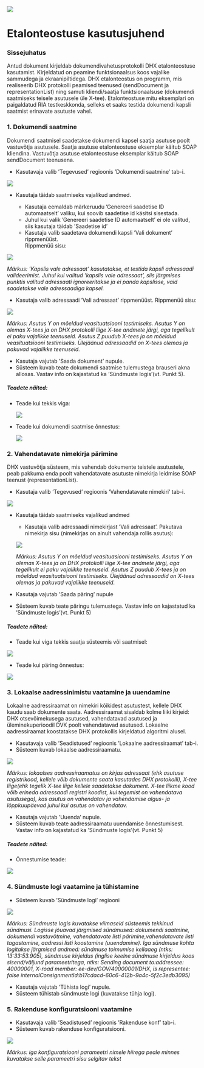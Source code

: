 ![](../img/EL_Regionaalarengu_Fond_horisontaalne.jpg)

# Etalonteostuse kasutusjuhend

### Sissejuhatus
Antud dokument kirjeldab dokumendivahetusprotokolli DHX etalonteostuse kasutamist. Kirjeldatud on peamine funktsionaalsus koos vajalike sammudega ja ekraanipiltidega.
DHX etalonteostus on programm, mis realiseerib DHX protokolli peamised teenused (sendDocument ja representationList) ning samuti kliendi/saatja funktsionaalsuse (dokumendi saatmiseks teisele asutusele üle X-tee). Etalonteostuse mitu eksemplari on paigaldatud RIA testkeskkonda, selleks et saaks testida dokumendi kapsli saatmist erinavate asutuste vahel.  


### 1. Dokumendi saatmine
Dokumendi saatmisel saadetakse dokumendi kapsel saatja asutuse poolt vastuvõtja asutusele. Saatja asutuse etalonteostuse eksemplar käitub SOAP kliendina. Vastuvõtja asutuse etalonteostuse eksemplar käitub SOAP sendDocument teenusena.

* Kasutavaja valib ’Tegevused’ regioonis ’Dokumendi saatmine’  tab-i.

![](../img/kasutusjuhend/send_doc_tab.jpg)

* Kasutaja täidab saatmiseks vajalikud andmed.

    * Kasutaja eemaldab  märkeruudu  ’Genereeri saadetise ID automaatselt’ valiku, kui soovib saadetise id käsitsi sisestada.
    * Juhul kui valik  ’Genereeri saadetise ID automaatselt’ ei ole valitud, siis kasutaja täidab ’Saadetise id’
    * Kasutaja valib saadetava dokumendi kapsli ’Vali dokument’ rippmenüüst.  
Rippmenüü sisu:

![](../img/kasutusjuhend/doc.jpg)

  *Märkus:  ’Kapslis vale adressaat’ kasutatakse, et testida kapsli adressaadi valideerimist. Juhul kui valitud  ’kapslis vale adressaat’, siis järgmises punktis valitud adressaati ignoreeritakse ja ei panda kapslisse, vaid saadetakse vale adressaadiga kapsel.*
  * Kasutaja valib adressaadi ’Vali adressaat’ rippmenüüst. Rippmenüü sisu:
  
  ![](../img/kasutusjuhend/doc_adressee.jpg)

  *Märkus: Asutus Y on mõeldud veasituatsiooni testimiseks. Asutus Y on olemas X-tees ja on DHX protokolli liige X-tee andmete järgi,  aga tegelikult ei paku vajalikke teenuseid. Asutus Z puudub X-tees ja on mõeldud veasituatsiooni testimiseks. Ülejäänud adressaadid on X-tees olemas ja pakuvad vajalikke teenuseid.*
   
* Kasutaja vajutab  ’Saada dokument’ nupule.
* Süsteem kuvab teate dokumendi saatmise tulemustega brauseri akna allosas.  Vastav info on kajastatud ka ’Sündmuste logis’(vt.  Punkt  5).

##### Teadete näited:
  
* Teade kui tekkis viga:

  ![](../img/kasutusjuhend/doc_result_error.jpg)
  
* Teade kui dokumendi saatmise õnnestus:

  ![](../img/kasutusjuhend/doc_result_success.jpg)

### 2. Vahendatavate nimekirja pärimine
DHX vastuvõtja süsteem, mis vahendab dokumente teistele asutustele, peab pakkuma enda poolt vahendatavate asutuste nimekirja leidmise SOAP teenust (representationList). 

* Kasutaja valib ’Tegevused’ regioonis ’Vahendatavate nimekiri’  tab-i.

![](../img/kasutusjuhend/representation_tab.jpg)

* Kasutaja täidab saatmiseks vajalikud andmed

    *  Kasutaja valib adressaadi nimekirjast ’Vali adressaat’. Pakutava nimekirja sisu (nimekirjas on ainult vahendaja rollis asutus):
    
  ![](../img/kasutusjuhend/repr_adressee.jpg)
  
  *Märkus: Asutus Y on mõeldud veasituasiooni testimiseks. Asutus Y on olemas X-tees ja on DHX protokolli liige X-tee andmete järgi, aga tegelikult ei paku vajalikke teenuseid. Asutus Z puudub X-tees ja on mõeldud veasituatsiooni testimiseks. Ülejäänud adressaadid on X-tees olemas ja pakuvad vajalikke teenuseid.*
* Kasutaja vajutab  ’Saada päring’ nupule
* Süsteem kuvab teate päringu tulemustega.  Vastav info on kajastatud ka ’Sündmuste logis’(vt.  Punkt  5)

##### Teadete näited:

* Teade kui viga tekkis saatja süsteemis või saatmisel:

![](../img/kasutusjuhend/repr_result_error.jpg)

* Teade kui päring  õnnestus:

![](../img/kasutusjuhend/repr_result_success.jpg)

### 3. Lokaalse aadressinimistu vaatamine ja uuendamine
Lokaalne aadressiraamat on nimekiri kõikidest asutustest, kellele DHX kaudu saab dokumente saata. Aadressiraamat sisaldab kolme liiki kirjeid: DHX otsevõimekusega asutused, vahendatavad asutused ja üleminekuperioodil DVK poolt vahendatavad asutused. Lokaalne aadressiraamat koostatakse DHX protokollis kirjeldatud algoritmi alusel.
* Kasutavaja valib ’Seadistused’ regioonis  ’Lokaalne aadressiraamat’  tab-i.
* Süsteem kuvab lokaalse aadressiraamatu.

![](../img/kasutusjuhend/adr_tab.jpg)
  
  *Märkus: lokaalses aadressiraamatus on kirjas adressaat (ehk asutuse registrikood, kellele võib dokumente saata kasutades DHX protokolli), X-tee liige(ehk tegelik X-tee liige kellele saadetakse dokument. X-tee liikme kood võib erineda adressaadi registri koodist, kui tegemist on vahendatava asutusega), kas asutus on vahendatav ja vahendamise algus- ja lõppkuupäevad juhul kui asutus on vahendatav.*
* Kasutaja vajutab ’Uuenda’ nupule.
* Süsteem kuvab teate aadressiraamatu uuendamise õnnestumisest.  Vastav info on kajastatud ka ’Sündmuste logis’(vt.  Punkt  5)
##### Teadete näited:
* Õnnestumise teade:

![](../img/kasutusjuhend/adr_result_success.jpg)

### 4. Sündmuste logi vaatamine ja tühistamine
* Süsteem kuvab ’Sündmuste logi’ regiooni

![](../img/kasutusjuhend/log.jpg)

  *Märkus:  Sündmuste logis kuvatakse viimaseid süsteemis tekkinud sündmusi. Logisse jõuavad järgmised sündmused: dokumendi saatmine, dokumendi vastuvõtmine,  vahendatavate listi pärimine,vahendatavate listi tagastamine, aadressi listi koostamine (uuendamine). Iga sündmuse kohta logitakse järgmised andmed: sündmuse toimumise kellaaeg (ntks: 13:33:53.905), sündmuse kirjeldus (inglise keelne sündmuse kirjeldus koos sisend/väljund parameetritega, ntks: Sending document to:addressee: 40000001, X-road member: ee-dev/GOV/40000001/DHX, is representee: false internalConsignmentId:b17cdacd-60c6-412b-9a4c-5f2c3edb3095)*
* Kasutaja vajutab ’Tühista logi’ nupule.
* Süsteem tühistab sündmuste logi (kuvatakse tühja logi).

###  5. Rakenduse konfiguratsiooni vaatamine
* Kasutavaja valib ’Seadistused’ regioonis  ’Rakenduse konf’  tab-i.
* Süsteem kuvab rakenduse konfiguratsiooni.

![](../img/kasutusjuhend/conf_tab.jpg)

  *Märkus: iga konfiguratsiooni parameetri nimele hiirega peale minnes kuvatakse selle parameetri sisu selgitav tekst*